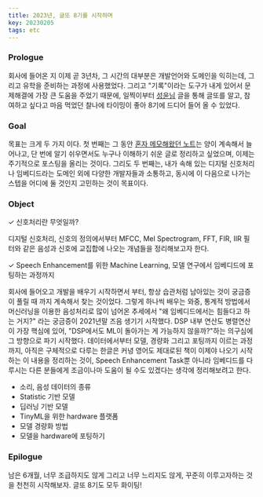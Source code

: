 ```yaml
---
title: 2023년, 글또 8기를 시작하며
key: 20230205
tags: etc
---
```

### Prologue 
회사에 들어온 지 이제 곧 3년차, 그 시간의 대부분은 개발언어와 도메인을 익히는데, 그리고 유학을 준비하는 과정에 사용했었다. 그리고 "기록"이라는 도구가 내게 있어서 문제해결에 가장 큰 도움을 주었기 때문에, 일찍이부터 [성윤님](https://zzsza.github.io/about/) 글을 통해 글또를 알고, 참여하고 싶다고 마음 먹었던 찰나에  타이밍이 좋아 8기에 드디어 들어 올 수 있었다. 

<!--more-->

### Goal
 목표는 크게 두 가지 이다. 첫 번째는 그 동안 [혼자 메모해왔던 노트](https://www.notion.so/ooshyun/Seunghyun-Oh-3891a8e850834a8480cf3797cb49916e)는 양이 계속해서 늘어나고, 단 번에 알기 쉬우면서도 누구나 이해하기 쉬운 글로 정리하고 싶었으며, 이제는 주기적으로 포스팅을 올리는 것이다. 그리도 두 번째는, 내가 속해 있는 디지털 신호처리나 임베디드라는 도메인 외에 다양한 개발자들과 소통하고, 동시에 이 다음으로 나가는 스텝을 어디에 둘 것인지 고민하는 것이 목표이다.

### Object

$\checkmark$ 신호처리란 무엇일까? 

디지털 신호처리, 신호의 정의에서부터 MFCC, Mel Spectrogram, FFT, FIR, IIR 필터와 같은 음성과 신호에 교집합에 나오는 개념들을 정리해보고자 한다.

$\checkmark$ Speech Enhancement를 위한 Machine Learning, 모델 연구에서 임베디드에 포팅하는 과정까지 

회사에 들어오고 개발을 배우기 시작하면서 부터, 항상 습관처럼 남아있는 것이 궁금증이 풀릴 때 까지 계속해서 찾는 것이었다. 그렇게 하나씩 배우는 와중, 통계적 방법에서 머신러닝을 이용한 음성처리로 많이 넘어온 추세에서 "왜 임베디드에서는 힘들다고 하는 거지?" 라는 궁금증이 2021년말 즈음 생기기 시작했다. DSP 내부 연산도 병렬연산이 가장 핵심에 있어, "DSP에서도 ML이 돌아가는 게 가능하지 않을까?"하는 의구심에 그 방향으로 파기 시작했다. 데이터에서부터 모델, 경량화 그리고 포팅까지 이르는 과정까지, 아직은 구체적으로 다루는 한글은 커녕 영어도 제대로된 책이 이제야 나오기 시작하는 이 내용을 정리하는 것이, Speech Enhancement Task뿐 아니라 임베디드를 다루시는 다른 분들에게 조금이나마 도움이 될 수도 있겠다는 생각에 정리해보려고 한다. 

- 소리, 음성 데이터의 종류
- Statistic 기반 모델
- 딥러닝 기반 모델
- TinyML을 위한 hardware 플랫폼
- 모델 경량화 방법
- 모델을 hardware에 포팅하기

### Epilogue
남은 6개월, 너무 조급하지도 않게 그리고 너무 느리지도 않게, 꾸준히 이루고자하는 것을 천천히 시작해보자. 글또 8기도 모두 화이팅!